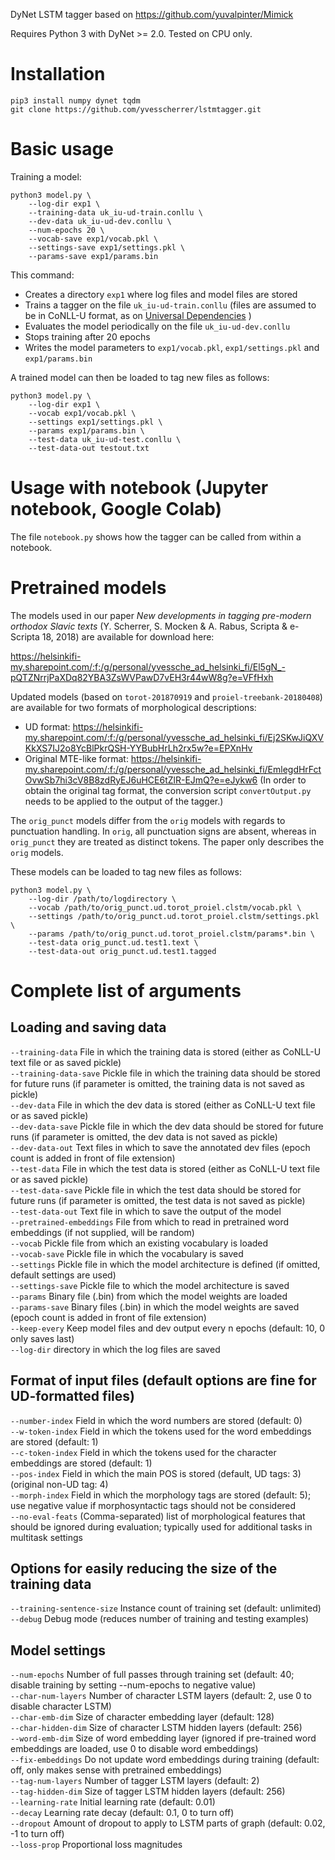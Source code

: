 DyNet LSTM tagger based on https://github.com/yuvalpinter/Mimick

Requires Python 3 with DyNet >= 2.0. Tested on CPU only.

# Installation

```
pip3 install numpy dynet tqdm
git clone https://github.com/yvesscherrer/lstmtagger.git
```

# Basic usage

Training a model:

```
python3 model.py \
    --log-dir exp1 \
    --training-data uk_iu-ud-train.conllu \
    --dev-data uk_iu-ud-dev.conllu \
    --num-epochs 20 \
    --vocab-save exp1/vocab.pkl \
    --settings-save exp1/settings.pkl \
    --params-save exp1/params.bin
```

This command:

* Creates a directory `exp1` where log files and model files are stored
* Trains a tagger on the file `uk_iu-ud-train.conllu` (files are assumed to be in CoNLL-U format, as on [Universal Dependencies](https://universaldependencies.org) )
* Evaluates the model periodically on the file `uk_iu-ud-dev.conllu`
* Stops training after 20 epochs
* Writes the model parameters to `exp1/vocab.pkl`, `exp1/settings.pkl` and `exp1/params.bin`

A trained model can then be loaded to tag new files as follows:

```
python3 model.py \
    --log-dir exp1 \
    --vocab exp1/vocab.pkl \
    --settings exp1/settings.pkl \
    --params exp1/params.bin \
    --test-data uk_iu-ud-test.conllu \
    --test-data-out testout.txt
```

# Usage with notebook (Jupyter notebook, Google Colab)

The file `notebook.py` shows how the tagger can be called from within a notebook.

# Pretrained models

The models used in our paper *New developments in tagging pre-modern orthodox Slavic texts* (Y. Scherrer, S. Mocken & A. Rabus, Scripta & e-Scripta 18, 2018) are available for download here:

https://helsinkifi-my.sharepoint.com/:f:/g/personal/yvessche_ad_helsinki_fi/El5gN_-pQTZNrrjPaXDq82YBA3ZsWVPawD7vEH3r44wW8g?e=VFfHxh

Updated models (based on `torot-201870919` and `proiel-treebank-20180408`) are available for two formats of morphological descriptions:

* UD format: https://helsinkifi-my.sharepoint.com/:f:/g/personal/yvessche_ad_helsinki_fi/Ej2SKwJiQXVKkXS7IJ2o8YcBlPkrQSH-YYBubHrLh2rx5w?e=EPXnHv
* Original MTE-like format: https://helsinkifi-my.sharepoint.com/:f:/g/personal/yvessche_ad_helsinki_fi/EmlegdHrFctOvwSb7hi3cV8B8zdRyEJ6uHCE6tZlR-EJmQ?e=eJykw6 (In order to obtain the original tag format, the conversion script `convertOutput.py` needs to be applied to the output of the tagger.)

The `orig_punct` models differ from the `orig` models with regards to punctuation handling. In `orig`, all punctuation signs are absent, whereas in `orig_punct` they are treated as distinct tokens. The paper only describes the `orig` models.

These models can be loaded to tag new files as follows:

```
python3 model.py \
    --log-dir /path/to/logdirectory \
    --vocab /path/to/orig_punct.ud.torot_proiel.clstm/vocab.pkl \
    --settings /path/to/orig_punct.ud.torot_proiel.clstm/settings.pkl \
    --params /path/to/orig_punct.ud.torot_proiel.clstm/params*.bin \
    --test-data orig_punct.ud.test1.text \
    --test-data-out orig_punct.ud.test1.tagged
```


# Complete list of arguments

## Loading and saving data

`--training-data`	File in which the training data is stored (either as CoNLL-U text file or as saved pickle)  
`--training-data-save`	Pickle file in which the training data should be stored for future runs (if parameter is omitted, the training data is not saved as pickle)  
`--dev-data`	File in which the dev data is stored (either as CoNLL-U text file or as saved pickle)  
`--dev-data-save`	Pickle file in which the dev data should be stored for future runs (if parameter is omitted, the dev data is not saved as pickle)  
`--dev-data-out`	Text files in which to save the annotated dev files (epoch count is added in front of file extension)  
`--test-data`	File in which the test data is stored (either as CoNLL-U text file or as saved pickle)  
`--test-data-save`	Pickle file in which the test data should be stored for future runs (if parameter is omitted, the test data is not saved as pickle)  
`--test-data-out`	Text file in which to save the output of the model  
`--pretrained-embeddings`	File from which to read in pretrained word embeddings (if not supplied, will be random)  
`--vocab`	Pickle file from which an existing vocabulary is loaded  
`--vocab-save`	Pickle file in which the vocabulary is saved  
`--settings`	Pickle file in which the model architecture is defined (if omitted, default settings are used)  
`--settings-save`	Pickle file to which the model architecture is saved  
`--params`	Binary file (.bin) from which the model weights are loaded  
`--params-save`	Binary files (.bin) in which the model weights are saved (epoch count is added in front of file extension)  
`--keep-every`	Keep model files and dev output every n epochs (default: 10, 0 only saves last)  
`--log-dir`	directory in which the log files are saved  

## Format of input files (default options are fine for UD-formatted files)

`--number-index`	Field in which the word numbers are stored (default: 0)  
`--w-token-index`	Field in which the tokens used for the word embeddings are stored (default: 1)  
`--c-token-index`	Field in which the tokens used for the character embeddings are stored (default: 1)  
`--pos-index`	Field in which the main POS is stored (default, UD tags: 3) (original non-UD tag: 4)  
`--morph-index`	Field in which the morphology tags are stored (default: 5); use negative value if morphosyntactic tags should not be considered  
`--no-eval-feats`	(Comma-separated) list of morphological features that should be ignored during evaluation; typically used for additional tasks in multitask settings  

## Options for easily reducing the size of the training data

`--training-sentence-size`	Instance count of training set (default: unlimited)  
`--debug`	Debug mode (reduces number of training and testing examples)  

## Model settings

`--num-epochs`	Number of full passes through training set (default: 40; disable training by setting --num-epochs to negative value)  
`--char-num-layers`	Number of character LSTM layers (default: 2, use 0 to disable character LSTM)  
`--char-emb-dim`	Size of character embedding layer (default: 128)  
`--char-hidden-dim`	Size of character LSTM hidden layers (default: 256)  
`--word-emb-dim`	Size of word embedding layer (ignored if pre-trained word embeddings are loaded, use 0 to disable word embeddings)  
`--fix-embeddings`	Do not update word embeddings during training (default: off, only makes sense with pretrained embeddings)  
`--tag-num-layers`	Number of tagger LSTM layers (default: 2)  
`--tag-hidden-dim`	Size of tagger LSTM hidden layers (default: 256)  
`--learning-rate`	Initial learning rate (default: 0.01)  
`--decay`	Learning rate decay (default: 0.1, 0 to turn off)  
`--dropout`	Amount of dropout to apply to LSTM parts of graph (default: 0.02, -1 to turn off)  
`--loss-prop`	Proportional loss magnitudes  
